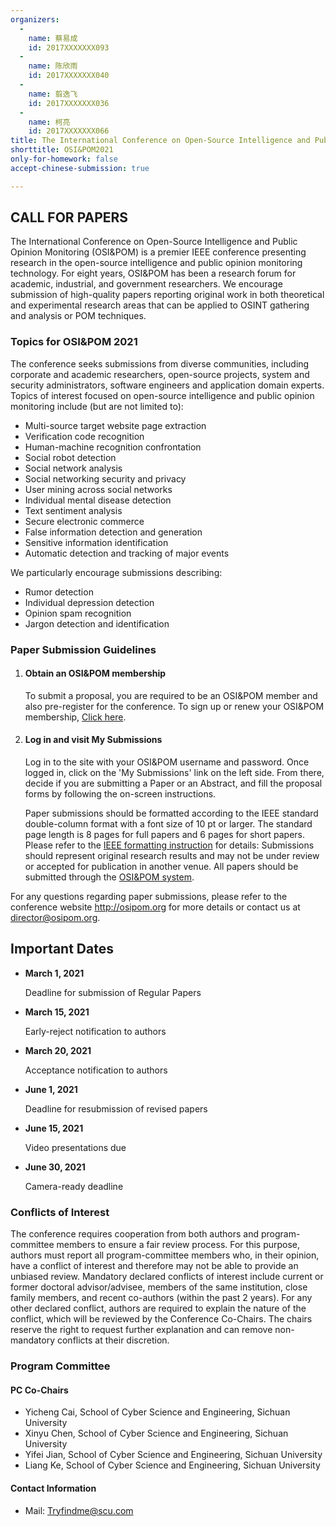 ```yaml
---
organizers:
  -
    name: 蔡易成
    id: 2017XXXXXXX093
  -
    name: 陈欣雨
    id: 2017XXXXXXX040
  -
    name: 翦逸飞
    id: 2017XXXXXXX036
  -
    name: 柯亮
    id: 2017XXXXXXX066
title: The International Conference on Open-Source Intelligence and Public Opinion Monitoring
shorttitle: OSI&POM2021
only-for-homework: false
accept-chinese-submission: true

---
```


## CALL FOR PAPERS

The International Conference on Open-Source Intelligence and Public Opinion Monitoring (OSI&POM) is a premier IEEE conference presenting research in the open-source intelligence and public opinion monitoring technology. For eight years, OSI&POM has been a research forum for academic, industrial, and government researchers. We encourage submission of high-quality papers reporting original work in both theoretical and experimental research areas that can be applied to OSINT gathering and analysis or POM techniques.

### Topics for OSI&POM 2021

The conference seeks submissions from diverse communities, including corporate and academic researchers, open-source projects, system and security administrators, software engineers and application domain experts. Topics of interest focused on open-source intelligence and public opinion monitoring include (but are not limited to):

- Multi-source target website page extraction
- Verification code recognition
- Human-machine recognition confrontation
- Social robot detection
- Social network analysis
- Social networking security and privacy
- User mining across social networks
- Individual mental disease detection
- Text sentiment analysis
- Secure electronic commerce
- False information detection and generation
- Sensitive information identification
- Automatic detection and tracking of major events

We particularly encourage submissions describing:

- Rumor detection
- Individual depression detection
- Opinion spam recognition
- Jargon detection and identification

### Paper Submission Guidelines

1. #### Obtain an OSI&POM membership

   To submit a proposal, you are required to be an OSI&POM member and also pre-register for the conference. To sign up or renew your OSI&POM membership, [Click here](https://www.google.com/).

2. #### Log in and visit My Submissions

   Log in to the site with your OSI&POM username and password. Once logged in, click on the 'My Submissions' link on the left side. From there, decide if you are submitting a Paper or an Abstract, and fill the proposal forms by following the on-screen instructions.

   Paper submissions should be formatted according to the IEEE standard double-column format with a font size of 10 pt or larger. The standard page length is 8 pages for full papers and 6 pages for short papers. Please refer to the [IEEE formatting instruction](http://www.ieee.org/conferences_events/conferences/publishing/templates.html) for details: Submissions should represent original research results and may not be under review or accepted for publication in another venue. All papers should be submitted through the [OSI&POM system](http://www.google.com).

For any questions regarding paper submissions, please refer to the conference website http://osipom.org for more details or contact us at [director@osipom.org](director@osipom.org).

## Important Dates

- **March 1, 2021**

  Deadline for submission of Regular Papers

- **March 15, 2021**

  Early-reject notification to authors

- **March 20, 2021**

  Acceptance notification to authors

- **June 1, 2021**

  Deadline for resubmission of revised papers

- **June 15, 2021**

  Video presentations due

- **June 30, 2021**

  Camera-ready deadline

### Conflicts of Interest

The conference requires cooperation from both authors and program-committee members to ensure a fair review process. For this purpose, authors must report all program-committee members who, in their opinion, have a conflict of interest and therefore may not be able to provide an unbiased review. Mandatory declared conflicts of interest include current or former doctoral advisor/advisee, members of the same institution, close family members, and recent co-authors (within the past 2 years). For any other declared conflict, authors are required to explain the nature of the conflict, which will be reviewed by the Conference Co-Chairs. The chairs reserve the right to request further explanation and can remove non-mandatory conflicts at their discretion.

### Program Committee

#### PC Co-Chairs

- Yicheng Cai, School of Cyber Science and Engineering, Sichuan University
- Xinyu Chen, School of Cyber Science and Engineering, Sichuan University
- Yifei Jian, School of Cyber Science and Engineering, Sichuan University
- Liang Ke, School of Cyber Science and Engineering, Sichuan University

#### Contact Information

- Mail: Tryfindme@scu.com
